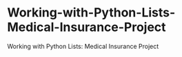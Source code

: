 # Working-with-Python-Lists-Medical-Insurance-Project
Working with Python Lists: Medical Insurance Project
